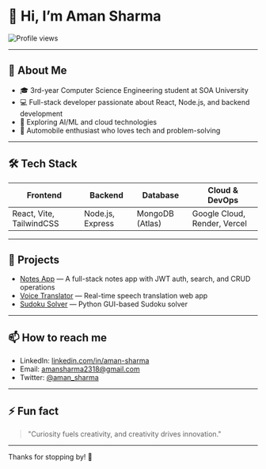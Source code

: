 # 👋 Hi, I’m Aman Sharma

![Profile views](https://komarev.com/ghpvc/?username=amann-sharma&color=blue)

---

## 🔭 About Me

- 🎓 3rd-year Computer Science Engineering student at SOA University
- 💻 Full-stack developer passionate about React, Node.js, and backend development
- 🤖 Exploring AI/ML and cloud technologies
- 🚗 Automobile enthusiast who loves tech and problem-solving

---

## 🛠️ Tech Stack

| Frontend         | Backend           | Database        | Cloud & DevOps         |
|------------------|-------------------|-----------------|-----------------------|
| React, Vite, TailwindCSS | Node.js, Express | MongoDB (Atlas) | Google Cloud, Render, Vercel |

---

## 📂 Projects

- [Notes App](https://github.com/amann-sharma/notify-app) — A full-stack notes app with JWT auth, search, and CRUD operations
- [Voice Translator](https://github.com/amann-sharma/realtime-speech-translation) — Real-time speech translation web app
- [Sudoku Solver](https://github.com/amann-sharma/sudoku-solver) — Python GUI-based Sudoku solver

---

## 📫 How to reach me

- LinkedIn: [linkedin.com/in/aman-sharma](https://linkedin.com/in/amann-sharma)
- Email: amansharma2318@gmail.com
- Twitter: [@aman_sharma](https://twitter.com/hypeinhell)

---

## ⚡ Fun fact

> "Curiosity fuels creativity, and creativity drives innovation."

---

Thanks for stopping by! 👋
